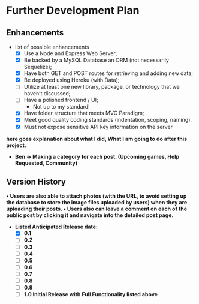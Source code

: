# Further Development Plan

## Enhancements

* list of possible enhancements
    - [x] Use a Node and Express Web Server;
    - [x] Be backed by a MySQL Database an ORM (not necessarily Sequelize);
    - [x] Have both GET and POST routes for retrieving and adding new data;
    - [x] Be deployed using Heroku (with Data);
    - [ ] Utilize at least one new library, package, or technology that we haven’t discussed;
    - [ ] Have a polished frontend / UI;
        - Not up to my standard!
    - [x] Have folder structure that meets MVC Paradigm;
    - [x] Meet good quality coding standards (indentation, scoping, naming).
    - [x] Must not expose sensitive API key information on the server

<strong>here goes explanation about what I did, What I am going to do after this project.<strong>
- Ben -> Making a category for each post. (Upcoming games, Help Requested, Community)

## Version History

•	Users are also able to attach photos (with the URL, to avoid setting up the database to store the image files uploaded by users) when they are uploading their posts. 
•	Users also can leave a comment on each of the public post by clicking it and navigate into the detailed post page.


* Listed Anticipated Release date:
    - [x] 0.1
    - [ ] 0.2
    - [ ] 0.3
    - [ ] 0.4
    - [ ] 0.5
    - [ ] 0.6
    - [ ] 0.7
    - [ ] 0.8
    - [ ] 0.9
    - [ ] 1.0 Initial Release with Full Functionality listed above
